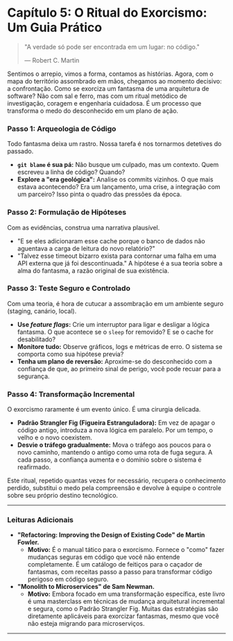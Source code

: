 # Capítulo 5: O Ritual do Exorcismo: Um Guia Prático

> "A verdade só pode ser encontrada em um lugar: no código."
> 
> — Robert C. Martin

Sentimos o arrepio, vimos a forma, contamos as histórias. Agora, com o mapa do território assombrado em mãos, chegamos ao momento decisivo: a confrontação. Como se exorciza um fantasma de uma arquitetura de software? Não com sal e ferro, mas com um ritual metódico de investigação, coragem e engenharia cuidadosa. É um processo que transforma o medo do desconhecido em um plano de ação.

### Passo 1: Arqueologia de Código

Todo fantasma deixa um rastro. Nossa tarefa é nos tornarmos detetives do passado.
-   **`git blame` é sua pá:** Não busque um culpado, mas um contexto. Quem escreveu a linha de código? Quando?
-   **Explore a "era geológica":** Analise os commits vizinhos. O que mais estava acontecendo? Era um lançamento, uma crise, a integração com um parceiro? Isso pinta o quadro das pressões da época.

### Passo 2: Formulação de Hipóteses

Com as evidências, construa uma narrativa plausível.
-   "E se eles adicionaram esse cache porque o banco de dados não aguentava a carga de leitura do novo relatório?"
-   "Talvez esse timeout bizarro exista para contornar uma falha em uma API externa que já foi descontinuada."
A hipótese é a sua teoria sobre a alma do fantasma, a razão original de sua existência.

### Passo 3: Teste Seguro e Controlado

Com uma teoria, é hora de cutucar a assombração em um ambiente seguro (staging, canário, local).
-   **Use *feature flags*:** Crie um interruptor para ligar e desligar a lógica fantasma. O que acontece se o `sleep` for removido? E se o cache for desabilitado?
-   **Monitore tudo:** Observe gráficos, logs e métricas de erro. O sistema se comporta como sua hipótese previa?
-   **Tenha um plano de reversão:** Aproxime-se do desconhecido com a confiança de que, ao primeiro sinal de perigo, você pode recuar para a segurança.

### Passo 4: Transformação Incremental

O exorcismo raramente é um evento único. É uma cirurgia delicada.
-   **Padrão Strangler Fig (Figueira Estranguladora):** Em vez de apagar o código antigo, introduza a nova lógica em paralelo. Por um tempo, o velho e o novo coexistem.
-   **Desvie o tráfego gradualmente:** Mova o tráfego aos poucos para o novo caminho, mantendo o antigo como uma rota de fuga segura. A cada passo, a confiança aumenta e o domínio sobre o sistema é reafirmado.

Este ritual, repetido quantas vezes for necessário, recupera o conhecimento perdido, substitui o medo pela compreensão e devolve à equipe o controle sobre seu próprio destino tecnológico.

---

### Leituras Adicionais

-   **"Refactoring: Improving the Design of Existing Code" de Martin Fowler.**
    -   **Motivo:** É o manual tático para o exorcismo. Fornece o "como" fazer mudanças seguras em código que você não entende completamente. É um catálogo de feitiços para o caçador de fantasmas, com receitas passo a passo para transformar código perigoso em código seguro.
-   **"Monolith to Microservices" de Sam Newman.**
    -   **Motivo:** Embora focado em uma transformação específica, este livro é uma masterclass em técnicas de mudança arquitetural incremental e segura, como o Padrão Strangler Fig. Muitas das estratégias são diretamente aplicáveis para exorcizar fantasmas, mesmo que você não esteja migrando para microserviços.

---